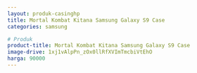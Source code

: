 ```yaml
---
layout: produk-casinghp
title: Mortal Kombat Kitana Samsung Galaxy S9 Case
categories: samsung

# Produk
product-title: Mortal Kombat Kitana Samsung Galaxy S9 Case
image-drive: 1xj1vAlpPn_zOx0llRfXVImTmcbiVtEhO
harga: 90000
---
```

